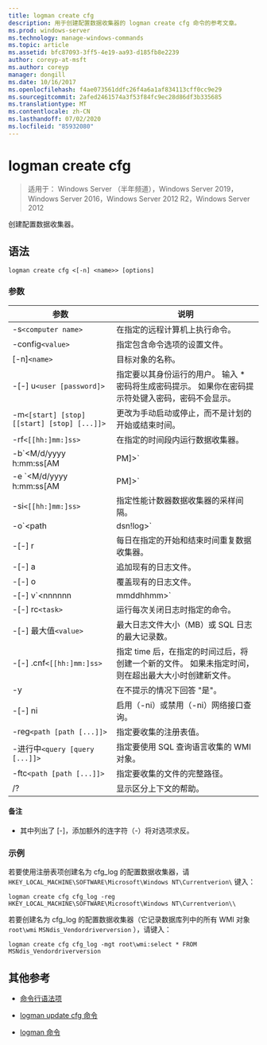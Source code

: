 ```yaml
---
title: logman create cfg
description: 用于创建配置数据收集器的 logman create cfg 命令的参考文章。
ms.prod: windows-server
ms.technology: manage-windows-commands
ms.topic: article
ms.assetid: bfc87093-3ff5-4e19-aa93-d185fb8e2239
author: coreyp-at-msft
ms.author: coreyp
manager: dongill
ms.date: 10/16/2017
ms.openlocfilehash: f4ae073561ddfc26f4a6a1af834113cff0cc9e29
ms.sourcegitcommit: 2afed2461574a3f53f84fc9ec28d86df3b335685
ms.translationtype: MT
ms.contentlocale: zh-CN
ms.lasthandoff: 07/02/2020
ms.locfileid: "85932080"
---
```

# <a name="logman-create-cfg"></a>logman create cfg

> 适用于： Windows Server （半年频道），Windows Server 2019，Windows Server 2016，Windows Server 2012 R2，Windows Server 2012

创建配置数据收集器。

## <a name="syntax"></a>语法

```
logman create cfg <[-n] <name>> [options]
```

### <a name="parameters"></a>参数

| 参数 | 说明 |
| --------- | ----------- |
| -s`<computer name>` | 在指定的远程计算机上执行命令。 |
| -config`<value>` | 指定包含命令选项的设置文件。 |
| [-n]`<name>` | 目标对象的名称。 |
| -[-] u`<user [password]>` | 指定要以其身份运行的用户。 输入 \* 密码将生成密码提示。 如果你在密码提示符处键入密码，密码不会显示。 |
| -m`<[start] [stop] [[start] [stop] [...]]>` | 更改为手动启动或停止，而不是计划的开始或结束时间。 |
| -rf`<[[hh:]mm:]ss>` | 在指定的时间段内运行数据收集器。 |
| -b`<M/d/yyyy h:mm:ss[AM|PM]>` | 开始在指定时间收集数据。 |
| -e `<M/d/yyyy h:mm:ss[AM|PM]>` | 结束在指定时间收集的数据。 |
| -si`<[[hh:]mm:]ss>` | 指定性能计数器数据收集器的采样间隔。 |
| -o`<path|dsn!log>` | 指定 SQL 数据库中的输出日志文件或 DSN 和日志集名称。 |
| -[-] r | 每日在指定的开始和结束时间重复数据收集器。 |
| -[-] a | 追加现有的日志文件。 |
| -[-] o | 覆盖现有的日志文件。 |
| -[-] v`<nnnnnn|mmddhhmm>` | 将文件版本信息附加到日志文件名称的末尾。 |
| -[-] rc`<task>` | 运行每次关闭日志时指定的命令。 |
| -[-] 最大值`<value>` | 最大日志文件大小（MB）或 SQL 日志的最大记录数。 |
| -[-] .cnf`<[[hh:]mm:]ss>` | 指定 time 后，在指定的时间过后，将创建一个新的文件。 如果未指定时间，则在超出最大大小时创建新文件。 |
| -y | 在不提示的情况下回答 "是"。 |
| -[-] ni | 启用（-ni）或禁用（-ni）网络接口查询。 |
| -reg`<path [path [...]]>` | 指定要收集的注册表值。 |
| -进行中`<query [query [...]]>` | 指定要使用 SQL 查询语言收集的 WMI 对象。 |
| -ftc`<path [path [...]]>` | 指定要收集的文件的完整路径。 |
| /? | 显示区分上下文的帮助。 |

#### <a name="remarks"></a>备注

- 其中列出了 [-]，添加额外的连字符（-）将对选项求反。

### <a name="examples"></a>示例

若要使用注册表项创建名为 cfg_log 的配置数据收集器，请 `HKEY_LOCAL_MACHINE\SOFTWARE\Microsoft\Windows NT\Currentverion\` 键入：

```
logman create cfg cfg_log -reg HKEY_LOCAL_MACHINE\SOFTWARE\Microsoft\Windows NT\Currentverion\\
```

若要创建名为 cfg_log 的配置数据收集器（它记录数据库列中的所有 WMI 对象 `root\wmi` `MSNdis_Vendordriverversion` ），请键入：

```
logman create cfg cfg_log -mgt root\wmi:select * FROM MSNdis_Vendordriverversion
```

## <a name="additional-references"></a>其他参考

- [命令行语法项](command-line-syntax-key.md)

- [logman update cfg 命令](logman-update-cfg.md)

- [logman 命令](logman.md)
